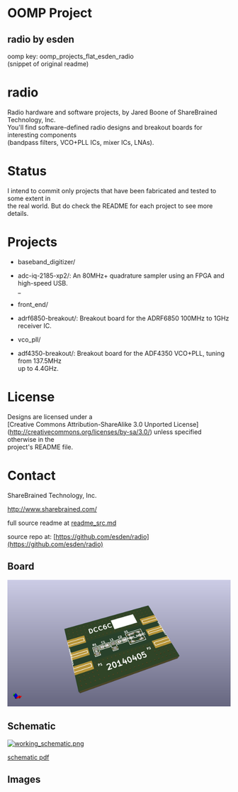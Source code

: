 # OOMP Project  
## radio  by esden  
  
oomp key: oomp_projects_flat_esden_radio  
(snippet of original readme)  
  
radio  
=====  
  
Radio hardware and software projects, by Jared Boone of ShareBrained Technology, Inc.  
You'll find software-defined radio designs and breakout boards for interesting components  
(bandpass filters, VCO+PLL ICs, mixer ICs, LNAs).  
  
Status  
======  
  
I intend to commit only projects that have been fabricated and tested to some extent in  
the real world. But do check the README for each project to see more details.  
  
Projects  
========  
  
* baseband_digitizer/  
 * adc-iq-2185-xp2/: An 80MHz+ quadrature sampler using an FPGA and high-speed USB.  
_  
* front_end/  
 * adrf6850-breakout/: Breakout board for the ADRF6850 100MHz to 1GHz receiver IC.  
  
* vco_pll/  
 * adf4350-breakout/: Breakout board for the ADF4350 VCO+PLL, tuning from 137.5MHz  
   up to 4.4GHz.  
  
License  
=======  
  
Designs are licensed under a  
[Creative Commons Attribution-ShareAlike 3.0 Unported License]  
(http://creativecommons.org/licenses/by-sa/3.0/) unless specified otherwise in the  
project's README file.  
  
Contact  
=======  
  
ShareBrained Technology, Inc.  
  
<http://www.sharebrained.com/>  
  
  full source readme at [readme_src.md](readme_src.md)  
  
source repo at: [https://github.com/esden/radio](https://github.com/esden/radio)  
## Board  
  
[![working_3d.png](working_3d_600.png)](working_3d.png)  
## Schematic  
  
[![working_schematic.png](working_schematic_600.png)](working_schematic.png)  
  
[schematic pdf](working_schematic.pdf)  
## Images  
